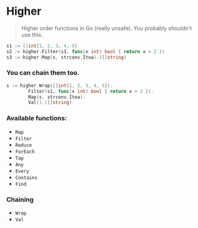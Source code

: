 # Higher

> Higher order functions in Go (really unsafe).
> You probably shouldn't use this.

``` go
s1 := []int{1, 2, 3, 4, 5}
s2 := higher.Filter(s1, func(x int) bool { return x > 2 })
s3 := higher.Map(s, strconv.Itoa).([]string)
```

### You can chain them too.

``` go
s := higher.Wrap([]int{1, 2, 3, 4, 5}).
        Filter(s1, func(x int) bool { return x > 2 }).
        Map(s, strconv.Itoa).
        Val().([]string)
```

### Available functions:

* `Map`
* `Filter`
* `Reduce`
* `ForEach`
* `Tap`
* `Any`
* `Every`
* `Contains`
* `Find`

### Chaining 

* `Wrap`
* `Val`
